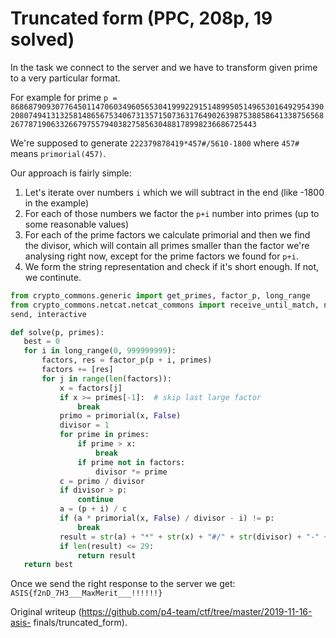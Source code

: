 # Truncated form (PPC, 208p, 19 solved)

In the task we connect to the server and we have to transform given prime to a
very particular format.

For example for prime `p =
868687909307764501147060349605653041999229151489950514965301649295439020807494131325814865675340673135715073631764902639875388586413387565682677871906332667975579403827585630488178998236686725443`

We're supposed to generate `222379878419*457#/5610-1800` where `457#` means
`primorial(457)`.

Our approach is fairly simple:

1. Let's iterate over numbers `i` which we will subtract in the end (like -1800 in the example)  
2. For each of those numbers we factor the `p+i` number into primes (up to some reasonable values)  
3. For each of the prime factors we calculate primorial and then we find the divisor, which will contain all primes smaller than the factor we're analysing right now, except for the prime factors we found for `p+i`.  
4. We form the string representation and check if it's short enough. If not, we continute.

```python  
from crypto_commons.generic import get_primes, factor_p, long_range  
from crypto_commons.netcat.netcat_commons import receive_until_match, nc,
send, interactive

def solve(p, primes):  
   best = 0  
   for i in long_range(0, 999999999):  
       factors, res = factor_p(p + i, primes)  
       factors += [res]  
       for j in range(len(factors)):  
           x = factors[j]  
           if x >= primes[-1]:  # skip last large factor  
               break  
           primo = primorial(x, False)  
           divisor = 1  
           for prime in primes:  
               if prime > x:  
                   break  
               if prime not in factors:  
                   divisor *= prime  
           c = primo / divisor  
           if divisor > p:  
               continue  
           a = (p + i) / c  
           if (a * primorial(x, False) / divisor - i) != p:  
               break  
           result = str(a) + "*" + str(x) + "#/" + str(divisor) + "-" + str(i)  
           if len(result) <= 29:  
               return result  
   return best  
```

Once we send the right response to the server we get:
`ASIS{f2nD_7H3___MaxMerit___!!!!!!}`  

Original writeup (https://github.com/p4-team/ctf/tree/master/2019-11-16-asis-
finals/truncated_form).